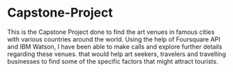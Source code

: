 # Capstone-Project
This is the Capstone Project done to find the art venues in famous cities with  various countries around the world. Using the help of Foursquare API and IBM Watson, I have been able to make calls and explore further details regarding these venues. that would help art seekers, travelers and travelling businesses to find some of the specific factors that might attract tourists.
